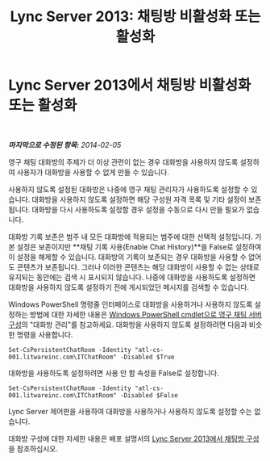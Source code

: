 ﻿---
title: 'Lync Server 2013: 채팅방 비활성화 또는 활성화'
TOCTitle: 채팅방 비활성화 또는 활성화
ms:assetid: db0908fc-aae3-46e8-bc0b-245e9adfa1e2
ms:mtpsurl: https://technet.microsoft.com/ko-kr/library/JJ215883(v=OCS.15)
ms:contentKeyID: 49305216
ms.date: 08/10/2015
mtps_version: v=OCS.15
ms.translationtype: HT
---

# Lync Server 2013에서 채팅방 비활성화 또는 활성화

 

_**마지막으로 수정된 항목:** 2014-02-05_

영구 채팅 대화방의 주제가 더 이상 관련이 없는 경우 대화방을 사용하지 않도록 설정하여 사용자가 대화방을 사용할 수 없게 만들 수 있습니다.

사용하지 않도록 설정된 대화방은 나중에 영구 채팅 관리자가 사용하도록 설정할 수 있습니다. 대화방을 사용하지 않도록 설정하면 해당 구성원 자격 목록 및 기타 설정이 보존됩니다. 대화방을 다시 사용하도록 설정할 경우 설정을 수동으로 다시 만들 필요가 없습니다.

대화방 기록 보존은 범주 내 모든 대화방에 적용되는 범주에 대한 선택적 설정입니다. 기본 설정은 보존이지만 **채팅 기록 사용(Enable Chat History)**을 False로 설정하여 이 설정을 해제할 수 있습니다. 대화방의 기록이 보존되는 경우 대화방을 사용할 수 없어도 콘텐츠가 보존됩니다. 그러나 이러한 콘텐츠는 해당 대화방이 사용할 수 없는 상태로 유지되는 동안에는 검색 시 표시되지 않습니다. 나중에 대화방을 사용하도록 설정하면 대화방을 사용하지 않도록 설정하기 전에 게시되었던 메시지를 검색할 수 있습니다.

Windows PowerShell 명령줄 인터페이스로 대화방을 사용하거나 사용하지 않도록 설정하는 방법에 대한 자세한 내용은 [Windows PowerShell cmdlet으로 영구 채팅 서버 구성](configuring-persistent-chat-server-by-using-windows-powershell-cmdlets.md)의 "대화방 관리"를 참고하세요. 대화방을 사용하지 않도록 설정하려면 다음과 비슷한 명령을 사용합니다.

    Set-CsPersistentChatRoom -Identity "atl-cs-001.litwareinc.com\ITChatRoom" -Disabled $True

대화방을 사용하도록 설정하려면 사용 안 함 속성을 False로 설정합니다.

    Set-CsPersistentChatRoom -Identity "atl-cs-001.litwareinc.com\ITChatRoom" -Disabled $False

Lync Server 제어판을 사용하여 대화방을 사용하거나 사용하지 않도록 설정할 수는 없습니다.

대화방 구성에 대한 자세한 내용은 배포 설명서의 [Lync Server 2013에서 채팅방 구성](lync-server-2013-configure-rooms.md)을 참조하십시오.


